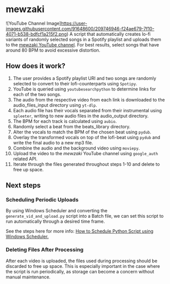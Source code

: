 # mewzaki

![YouTube Channel Image]https://user-images.githubusercontent.com/91648600/209746946-f24ae679-7f10-4071-b538-bdfcf1a215f2.png)
A script that automatically creates lo-fi variants of randomly selected songs in a Spotify playlist and uploads them to the [mewzaki YouTube channel](https://www.youtube.com/@mewzaki "mewzaki YouTube"). For best results, select songs that have around 80 BPM to avoid excessive distortion.

## How does it work?

1. The user provides a Spotify playlist URI and two songs are randomly selected to convert to their lofi-counterparts using `Spotipy`.
2. YouTube is queried using `youtubesearchpython` to determine links for each of the two songs.
3. The audio from the respective video from each link is downloaded to the audio_files_input directory using `yt-dlp`.
4. Each audio file has their vocals separated from their instrumental using `spleeter`, writing to new audio files in the audio_output directory.
5. The BPM for each track is calculated using `aubio`.
6. Randomly select a beat from the beats_library directory.
7. Alter the vocals to match the BPM of the chosen beat using `pydub`.
8. Overlay the transformed vocals on top of the lofi-beat using `pydub` and write the final audio to a new mp3 file.
9. Combine the audio and the background video using `moviepy`.
10. Upload the video to the _mewzaki_ YouTube channel using `google_auth` related API.
11. Iterate through the files generated throughout steps 1-10 and delete to free up space.

## Next steps

### Scheduling Periodic Uploads

By using Windows Scheduler and converting the `generate_vid_and_upload.py` script into a Batch file, we can set this script to run automatically through a desired time frame.

See the steps here for more info: [How to Schedule Python Script using Windows Scheduler.](https://datatofish.com/python-script-windows-scheduler/#:~:text=Double%2Dclick%20on%20the%20Task,Python%20script%20daily%20at%206am.)

### Deleting Files After Processing

After each video is uploaded, the files used during processing should be discarded to free up space. This is especially important in the case where the script is run periodically, as storage can become a concern without manual maintenance.

